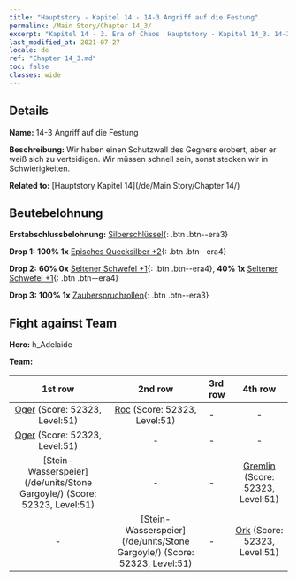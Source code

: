 ```yaml
---
title: "Hauptstory - Kapitel 14 - 14-3 Angriff auf die Festung"
permalink: /Main Story/Chapter 14_3/
excerpt: "Kapitel 14 - 3. Era of Chaos  Hauptstory - Kapitel 14_3. 14-3 Angriff auf die Festung"
last_modified_at: 2021-07-27
locale: de
ref: "Chapter 14_3.md"
toc: false
classes: wide
---
```


## Details

 **Name:** 14-3 Angriff auf die Festung

 **Beschreibung:** Wir haben einen Schutzwall des Gegners erobert, aber er weiß sich zu verteidigen. Wir müssen schnell sein, sonst stecken wir in Schwierigkeiten.

 **Related to:** [Hauptstory Kapitel 14](/de/Main Story/Chapter 14/)

## Beutebelohnung

 **Erstabschlussbelohnung:** [Silberschlüssel](/ItemsDE/con_693/){: .btn .btn--era3}

 **Drop 1:** **100% 1x** [Episches Quecksilber +2](/ItemsDE/mat_49/){: .btn .btn--era4}

 **Drop 2:** **60% 0x** [Seltener Schwefel +1](/ItemsDE/mat_43/){: .btn .btn--era4}, **40% 1x** [Seltener Schwefel +1](/ItemsDE/mat_43/){: .btn .btn--era4}

 **Drop 3:** **100% 1x** [Zauberspruchrollen](/ItemsDE/con_694/){: .btn .btn--era3}


## Fight against Team
 **Hero:** h_Adelaide

 **Team:**


  | 1st row | 2nd row | 3rd row | 4th row |
  |:----:|:----:|:----|:----:|
  | [Oger](/de/units/Ogre/) (Score: 52323, Level:51)  | [Roc](/de/units/Roc/) (Score: 52323, Level:51)  | - | - |
  | [Oger](/de/units/Ogre/) (Score: 52323, Level:51)  | - | - | - |
  | [Stein-Wasserspeier](/de/units/Stone Gargoyle/) (Score: 52323, Level:51)  | - | - | [Gremlin](/de/units/Gremlin/) (Score: 52323, Level:51)  |
  | - | [Stein-Wasserspeier](/de/units/Stone Gargoyle/) (Score: 52323, Level:51)  | - | [Ork](/de/units/Orc/) (Score: 52323, Level:51)  |


